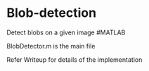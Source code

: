 # Blob-detection
Detect blobs on a given image #MATLAB

BlobDetector.m is the main file

Refer Writeup for details of the implementation
